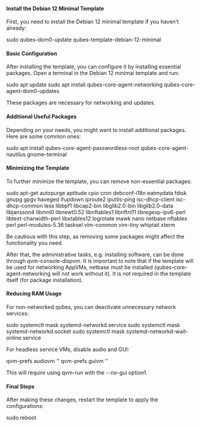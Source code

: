 #### Install the Debian 12 Minimal Template
First, you need to install the Debian 12 minimal template if you haven’t already:

sudo qubes-dom0-update qubes-template-debian-12-minimal

#### Basic Configuration
After installing the template, you can configure it by installing essential packages. Open a terminal in the Debian 12 minimal template and run:

sudo apt update
sudo apt install qubes-core-agent-networking qubes-core-agent-dom0-updates

These packages are necessary for networking and updates.

#### Additional Useful Packages
Depending on your needs, you might want to install additional packages. Here are some common ones:

sudo apt install qubes-core-agent-passwordless-root qubes-core-agent-nautilus gnome-terminal

#### Minimizing the Template
To further minimize the template, you can remove non-essential packages:

sudo apt-get autopurge aptitude cpio cron debconf-i18n eatmydata fdisk gnupg gpgv haveged ifupdown iproute2 iputils-ping isc-dhcp-client isc-dhcp-common less libbpf1 libcap2-bin libglib2.0-bin libglib2.0-data libjansson4 libmnl0 libnewt0.52 libnftables1 libnftnl11 libregexp-ipv6-perl libtext-charwidth-perl libxtables12 logrotate mawk nano netbase nftables perl perl-modules-5.36 tasksel vim-common vim-tiny whiptail xterm
  
Be cautious with this step, as removing some packages might affect the functionality you need.

After that, the administrative tasks, e.g. installing software, can be done through qvm-console-dispvm.
It is important to note that if the template will be used for networking AppVMs, netbase must be installed (qubes-core-agent-networking will not work without it). It is not required in the template itself (for package installation).

#### Reducing RAM Usage
For non-networked qubes, you can deactivate unnecessary network services:

sudo systemctl mask systemd-networkd.service
sudo systemctl mask systemd-networkd.socket
sudo systemctl mask systemd-networkd-wait-online.service

For headless service VMs, disable audio and GUI:

qvm-prefs <your-qube> audiovm ''
qvm-prefs <your-qube> guivm ''

This will require using qvm-run with the --no-gui option1.

#### Final Steps
After making these changes, restart the template to apply the configurations:

sudo reboot
